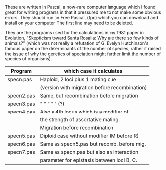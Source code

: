 

These are written in Pascal, a now-rare computer language
which I found great for writing programs in that it
pressured me to not make some obvious errors.  They
should run on Free Pascal, (fpc) which you can download and
install on your computer.  The first line may need to
be deleted.

They are the programs used for the calculations in my
1981 paper in Evolution, "Skepticism toward Santa Rosalia:
Why are there so few kinds of animals?"
(which was not really a refutation of G. Evelyn Hutchinson's
famous paper on the determinants of the number of species,
rather it raised the issue of why the genetics of speciation
might further limit the number of species of organisms).


| Program  |            which case it calculates |
| -------  |           ------------------------ |
| specn.pas |          Haploid, 2 loci plus 1 mating cue |
|           |        (version with migration before recombination) |
| specn2.pas |         Same, but recombination before migration |
| specn3.pas |           "    "       "          "       " (?) |
| specn4.pas |         Also a 4th locus which is a modifier of 
|            |        the strength of assortative mating. | 
|            |          Migration before recombination |
| specn5.pas |         Diploid case without modifier (M before R) |
| specn6.pas |         Same as specn5.pas but recomb. before mig. |
| specn7.pas |         Same as specn.pas but also an interaction |
|            |       parameter for epistasis between loci B, C. |
